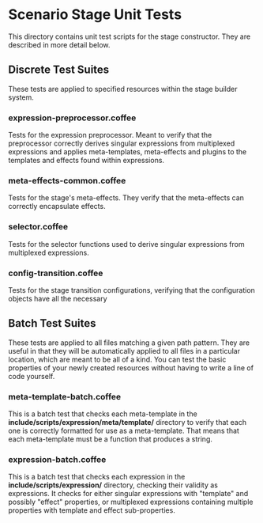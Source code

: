 <!-- TITLE/ -->

# Scenario Stage Unit Tests

<!-- /TITLE -->

This directory contains unit test scripts for the stage constructor. They are described in more detail below.


## Discrete Test Suites

These tests are applied to specified resources within the stage builder system. 

### expression-preprocessor.coffee

Tests for the expression preprocessor. Meant to verify that the preprocessor correctly derives singular expressions from multiplexed expressions and applies meta-templates, meta-effects and plugins to the templates and effects found within expressions.

### meta-effects-common.coffee

Tests for the stage's meta-effects. They verify that the meta-effects can correctly encapsulate effects.

### selector.coffee

Tests for the selector functions used to derive singular expressions from multiplexed expressions.

### config-transition.coffee

Tests for the stage transition configurations, verifying that the configuration objects have all the necessary 


## Batch Test Suites

These tests are applied to all files matching a given path pattern. They are useful in that they will be automatically applied to all files in a particular location, which are meant to be all of a kind. You can test the basic properties of your newly created resources without having to write a line of code yourself.

### meta-template-batch.coffee

This is a batch test that checks each meta-template in the **include/scripts/expression/meta/template/** directory to verify that each one is correctly formatted for use as a meta-template. That means that each meta-template must be a function that produces a string.

### expression-batch.coffee

This is a batch test that checks each expression in the **include/scripts/expression/** directory, checking their validity as expressions. It checks for either singular expressions with "template" and possibly "effect" properties, or multiplexed expressions containing multiple properties with template and effect sub-properties.

